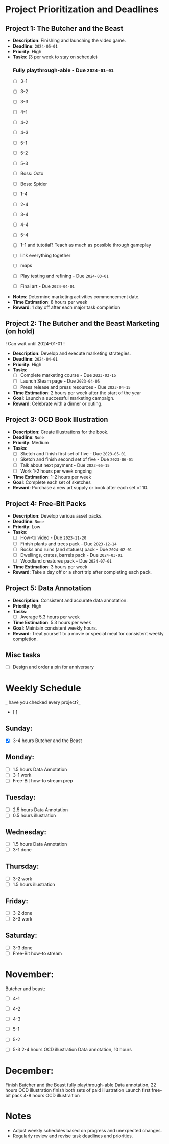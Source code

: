 # Project Prioritization and Deadlines

## Project 1: The Butcher and the Beast
- **Description**: Finishing and launching the video game.
- **Deadline**: `2024-05-01`
- **Priority**: High
- **Tasks**: (3 per week to stay on schedule)
  ### Fully playthrough-able - Due `2024-01-01`
	- [ ] 3-1
	- [ ] 3-2
	- [ ] 3-3
	
	- [ ] 4-1
	- [ ] 4-2
	- [ ] 4-3
	
	- [ ] 5-1
	- [ ] 5-2
	- [ ] 5-3
	
	- [ ] Boss: Octo
	- [ ] Boss: Spider
	- [ ] 1-4
	
	- [ ] 2-4
	- [ ] 3-4
	- [ ] 4-4
	
	- [ ] 5-4
	- [ ] 1-1 and tutotial?  Teach as much as possible through gameplay
	- [ ] link everything together
	- [ ] maps
  
  - [ ] Play testing and refining - Due `2024-03-01`
  - [ ] Final art - Due `2024-04-01`
- **Notes**: Determine marketing activities commencement date.
- **Time Estimation**: 8 hours per week
- **Reward**: 1 day off after each major task completion

## Project 2: The Butcher and the Beast Marketing (on hold)
! Can wait until 2024-01-01 !
- **Description**: Develop and execute marketing strategies.
- **Deadline**: `2024-04-01`
- **Priority**: High
- **Tasks**:
  - [ ] Complete marketing course - Due `2023-03-15`
  - [ ] Launch Steam page - Due `2023-04-05`
  - [ ] Press release and press resources - Due `2023-04-15`
- **Time Estimation**: 2 hours per week after the start of the year
- **Goal**: Launch a successful marketing campaign.
- **Reward**: Celebrate with a dinner or outing.

## Project 3: OCD Book Illustration
- **Description**: Create illustrations for the book.
- **Deadline**: `None`
- **Priority**: Medium
- **Tasks**:
  - [ ] Sketch and finish first set of five - Due `2023-05-01`
  - [ ] Sketch and finish second set of five - Due `2023-06-01`
  - [ ] Talk about next payment - Due `2023-05-15`
  - [ ] Work 1-2 hours per week ongoing
- **Time Estimation**: 1-2 hours per week
- **Goal**: Complete each set of sketches
- **Reward**: Purchase a new art supply or book after each set of 10.

## Project 4: Free-Bit Packs
- **Description**: Develop various asset packs.
- **Deadline**: `None`
- **Priority**: Low
- **Tasks**:
  - [ ] How-to video - Due `2023-11-20`
  - [ ] Finish plants and trees pack - Due `2023-12-14`
  - [ ] Rocks and ruins (and statues) pack - Due `2024-02-01`
  - [ ] Dwellings, crates, barrels pack - Due `2024-03-01`
  - [ ] Woodland creatures pack - Due `2024-07-01`
- **Time Estimation**: 3 hours per week
- **Reward**: Take a day off or a short trip after completing each pack.

## Project 5: Data Annotation
- **Description**: Consistent and accurate data annotation.
- **Priority**: High
- **Tasks**:
  - [ ] Average 5.3 hours per week
- **Time Estimation**: 5.3 hours per week
- **Goal**: Maintain consistent weekly hours.
- **Reward**: Treat yourself to a movie or special meal for consistent weekly completion.


## Misc tasks
- [ ] Design and order a pin for anniversary
# Weekly Schedule
_ have you checked every project?_
- [ ] 
## Sunday:
- [x] 3-4 hours Butcher and the Beast

## Monday:
- [ ] 1.5 hours Data Annotation
- [ ] 3-1 work
- [ ] Free-Bit how-to stream prep
## Tuesday:
- [ ] 2.5 hours Data Annotation
- [ ] 0.5 hours illustration
## Wednesday:
- [ ] 1.5 hours Data Annotation
- [ ] 3-1 done
## Thursday:
- [ ] 3-2 work
- [ ] 1.5 hours illustration
## Friday:
- [ ] 3-2 done
- [ ] 3-3 work
## Saturday:
- [ ] 3-3 done
- [ ] Free-Bit how-to stream

# November:
Butcher and beast:
- [ ] 4-1
- [ ] 4-2
- [ ] 4-3

- [ ] 5-1
- [ ] 5-2
- [ ] 5-3
2-4 hours OCD illustration
Data annotation, 10 hours
# December:
Finish Butcher and the Beast fully playthrough-able 
Data annotation, 22 hours
OCD illustration finish both sets of paid illustration
Launch first free-bit pack
4-8 hours OCD illustraition
# Notes
- Adjust weekly schedules based on progress and unexpected changes.
- Regularly review and revise task deadlines and priorities.
